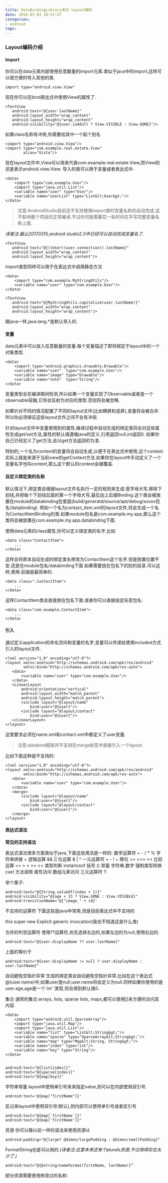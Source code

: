```yaml
---
title: DataBindingLibrary译文-layout编码
date: 2018-02-03 18:57:57
categories:
- android
tags:
---
```

### Layout编码介绍
#### Import
你可以在data元素内部使用任意数量的import元素.类似于java中的import,这样可以很方便的导入其他的类.

```
import type="android.view.View"
```

现在你可以在bind表达式中使用View的属性了.

```
<TextView
   android:text="@{user.lastName}"
   android:layout_width="wrap_content"
   android:layout_height="wrap_content"
   android:visibility="@{user.isAdult ? View.VISIBLE : View.GONE}"/>
```

如果class名称有冲突,你需要给其中一个起个别名

```
<import type="android.view.View"/>
<import type="com.example.real.estate.View"
        alias="Vista"/>
```

现在layout文件中,Vista可以用来代表com.example.real.estate.View,而View则还是表示android.view.View.
导入的类可以用于变量或者表达式中.

```
<data>
    <import type="com.example.User"/>
    <import type="java.util.List"/>
    <variable name="user" type="User"/>
    <variable name="userList" type="List&lt;User&gt;"/>
</data>
```

>注意:AndroidStudio目前还不支持使用import类时变量名称的自动完成.这不影响整个项目的正常编译,不过你可能需要花一些时间在手写完整变量名称上面.

*译者注:截止20170315,android studio2.3中已经可以自动完成变量名了.*

```
<TextView
   android:text="@{((User)(user.connection)).lastName}"
   android:layout_width="wrap_content"
   android:layout_height="wrap_content"/>
```

import类型同样可以用于在表达式中调用静态方法

```
<data>
    <import type="com.example.MyStringUtils"/>
    <variable name="user" type="com.example.User"/>
</data>

<TextView
   android:text="@{MyStringUtils.capitalize(user.lastName)}"
   android:layout_width="wrap_content"
   android:layout_height="wrap_content"/>
```

跟java一样,java.lang.*是默认导入的.

#### 变量

data元素中可以放入任意数量的变量.每个变量描述了即将绑定于layout中的一个对象类型.

```
<data>
    <import type="android.graphics.drawable.Drawable"/>
    <variable name="user"  type="com.example.User"/>
    <variable name="image" type="Drawable"/>
    <variable name="note"  type="String"/>
</data>
```

变量类型会在编译期间检测,所以如果一个变量实现了Observable或者是一个observable容器,它将会反射为对应的类型.否则将会被忽略.

如果针对不同的情况配置了不同的layout文件(比如横屏和竖屏),变量将会被合并.所以你必须保证这些layout文件之间不会有冲突.

针对layout文件中变量使用到的属性,编译过程中自动生成的绑定类将会对这些属性生成get/set方法,属性的默认值遵循java的定义,引用返回null,int返回0.
如果你自己已经定义了get方法,会以get方法返回的为准.

特别的,一个名为context的变量将会自动生成,以便于在表达式中使用,这个context实际上就是来源于当前view的getContext方法.如果你在layout中手动定义了一个变量名字也叫context,那么这个默认的context会被覆盖.

#### 自定义绑定类的名称

默认情况下,绑定类会根据layout文件名执行一定的规则来生成:首字母大写,移除下划线,并把每个下划线后面的第一个字母大写,最后加上后缀Binding.这个类会被放置在module的databinding包里面(build/generatd/source/apt/debug/xxxxx包名/databinding).
例如一个名为contact_item.xml的layout文件,将会生成一个名为ContactItemBinding的类.如果module包名是com.example.my.app,那么这个类将会被放置在com.example.my.app.databinding下面.

使用data元素的class属性,你可以定义绑定类的名字.比如

```
<data class="ContactItem">
    ...
</data>
```

这样会将原本自动生成的绑定类名修改为ContactItem这个名字.但是放置位置不变.还是在module包名/databinding下面.如果需要放在包名下的别的目录.可以这样,使用.前缀是最简单的.

```
<data class=".ContactItem">
    ...
</data>
```

这样ContactItem类会直接放在包名下面.或者你可以直接指定任意包名:

```
<data class="com.example.ContactItem">
    ...
</data>
```

#### 引入

通过定义application的命名空间和变量的名字,变量可以传递给使用included方式引入的layout文件.

```
<?xml version="1.0" encoding="utf-8"?>
<layout xmlns:android="http://schemas.android.com/apk/res/android"
        xmlns:bind="http://schemas.android.com/apk/res-auto">
   <data>
       <variable name="user" type="com.example.User"/>
   </data>
   <LinearLayout
       android:orientation="vertical"
       android:layout_width="match_parent"
       android:layout_height="match_parent">
       <include layout="@layout/name"
           bind:user="@{user}"/>
       <include layout="@layout/contact"
           bind:user="@{user}"/>
   </LinearLayout>
</layout>
```

这里要求必须在name.xml和contact.xml中都定义了user变量.

>注意:databind框架并不支持在merge标签中直接引入一个layout.

比如下面这种是不支持的:

```
<?xml version="1.0" encoding="utf-8"?>
<layout xmlns:android="http://schemas.android.com/apk/res/android"
        xmlns:bind="http://schemas.android.com/apk/res-auto">
   <data>
       <variable name="user" type="com.example.User"/>
   </data>
   <merge>
       <include layout="@layout/name"
           bind:user="@{user}"/>
       <include layout="@layout/contact"
           bind:user="@{user}"/>
   </merge>
</layout>
```

#### 表达式语法

**常见的支持语法**

表达式语法很多方面类似于java,下面这些用法是一样的:
数学运算符 + - / * %
字符串拼接 +
逻辑运算 && ||
位运算 & | ^
一元运算符 + - ! ~
移位 >> >>> <<
比较运算 == > < >= <=
类型判断 instanceof
括号 ()
常量 字符串,数字
强制类型转换 cast
方法调用
属性访问
数组元素访问
三元运算符 ?:

举个栗子:

```
android:text="@{String.valueOf(index + 1)}"
android:visibility="@{age < 13 ? View.GONE : View.VISIBLE}"
android:transitionName='@{"image_" + id}'
```
不支持的运算符
下面这些是java中常用,但是目前表达式中不支持的

this
super
new
Explicit generic invocation(我也不知道这是什么鬼)

合并的判空运算符
使用??运算符,优先选择左边的,如果左边的为null,使用右边的.
```
android:text="@{user.displayName ?? user.lastName}"
```
上面的等价于
```
android:text="@{user.displayName != null ? user.displayName : user.lastName}"
```
自动避免空指针异常
生成的绑定类会自动避免空指针异常.比如在这个表达式@{user.name}中,如果user是null,user.name将会定义为null.同样如果你使用的是user.age,age是一个`int``类型,将会得到默认值0.

集合
通常的集合:arrays, lists, sparse lists, maps,都可以使用[]来方便的访问其内容.

```
<data>
    <import type="android.util.SparseArray"/>
    <import type="java.util.Map"/>
    <import type="java.util.List"/>
    <variable name="list" type="List&lt;String&gt;"/>
    <variable name="sparse" type="SparseArray&lt;String&gt;"/>
    <variable name="map" type="Map&lt;String, String&gt;"/>
    <variable name="index" type="int"/>
    <variable name="key" type="String"/>
</data>


android:text="@{list[index]}"
android:text="@{sparse[index]}"
android:text="@{map[key]}"
```
字符串常量
layout中使用单引号来来指定value,则可以在内部使用双引号.

```
android:text='@{map["firstName"]}'
```
反过来layout中使用双引号(默认),则内部可以使用单引号或者反引号

```
android:text="@{map[`firstName`]}"
android:text="@{map['firstName']}"
```
资源
你可以像以前一样的语法来使用资源id.

```
android:padding="@{large? @dimen/largePadding : @dimen/smallPadding}"
```
FormatString也是可以用的.*(译者注:这里本来还有个plurals资源,不过用得实在太少了.)*

```
android:text=”@{@string/nameFormat(firstName, lastName)}”
```
部分资源需要使用修改过的名称: